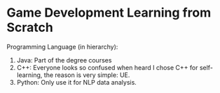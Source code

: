 # Game Development Learning from Scratch

Programming Language (in hierarchy):  
1. Java: Part of the degree courses
2. C++: Everyone looks so confused when heard I chose C++ for self-learning, the reason is very simple: UE.
3. Python: Only use it for NLP data analysis.
